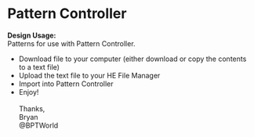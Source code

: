 # Pattern Controller
<b>Design Usage:</b><br>
Patterns for use with Pattern Controller.<br>
- Download file to your computer (either download or copy the contents to a text file)
- Upload the text file to your HE File Manager
- Import into Pattern Controller
- Enjoy!
<br><br>
Thanks,<br>
Bryan<br>
@BPTWorld
